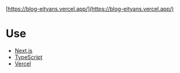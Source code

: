 [https://blog-eityans.vercel.app/](https://blog-eityans.vercel.app/)

# Use
- [Next.js](https://nextjs.org/)
- [TypeScript](https://www.typescriptlang.org/)
- [Vercel](https://vercel.com/eityans)
